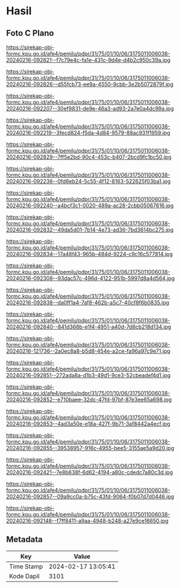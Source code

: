 # Hasil

## Foto C Plano

https://sirekap-obj-formc.kpu.go.id/afe4/pemilu/pdpr/31/75/01/10/06/3175011006038-20240216-092821--f7c79e4c-fa1e-431c-9d4e-d4b2c950c39a.jpg

https://sirekap-obj-formc.kpu.go.id/afe4/pemilu/pdpr/31/75/01/10/06/3175011006038-20240216-092826--d55fcb73-ee9a-4550-9cbb-3e2b5072879f.jpg

https://sirekap-obj-formc.kpu.go.id/afe4/pemilu/pdpr/31/75/01/10/06/3175011006038-20240216-092207--30ef9831-de9e-46a3-ad93-2a7e0a4dc99a.jpg

https://sirekap-obj-formc.kpu.go.id/afe4/pemilu/pdpr/31/75/01/10/06/3175011006038-20240216-092219--3fecd824-f5da-4d84-9579-88ac931f1959.jpg

https://sirekap-obj-formc.kpu.go.id/afe4/pemilu/pdpr/31/75/01/10/06/3175011006038-20240216-092829--7ff5e2bd-90c4-453c-b407-2bcd9fc1bc50.jpg

https://sirekap-obj-formc.kpu.go.id/afe4/pemilu/pdpr/31/75/01/10/06/3175011006038-20240216-092236--0fd6eb24-5c55-4f12-8163-522625f03ba1.jpg

https://sirekap-obj-formc.kpu.go.id/afe4/pemilu/pdpr/31/75/01/10/06/3175011006038-20240216-092240--a4bcf3c1-0020-489a-ac28-2cbb05067616.jpg

https://sirekap-obj-formc.kpu.go.id/afe4/pemilu/pdpr/31/75/01/10/06/3175011006038-20240216-092832--49da5d01-7b14-4e73-ad36-7bd3614bc275.jpg

https://sirekap-obj-formc.kpu.go.id/afe4/pemilu/pdpr/31/75/01/10/06/3175011006038-20240216-092834--17a48f43-965b-484d-9224-c9c16c577814.jpg

https://sirekap-obj-formc.kpu.go.id/afe4/pemilu/pdpr/31/75/01/10/06/3175011006038-20240216-092308--93dac57c-496d-4122-951b-5997d8a4d564.jpg

https://sirekap-obj-formc.kpu.go.id/afe4/pemilu/pdpr/31/75/01/10/06/3175011006038-20240216-092838--da0ff1a4-7af8-462b-a5c7-40cf8f6b0835.jpg

https://sirekap-obj-formc.kpu.go.id/afe4/pemilu/pdpr/31/75/01/10/06/3175011006038-20240216-092840--841d366b-e1f4-4951-a40d-7d8cb218d134.jpg

https://sirekap-obj-formc.kpu.go.id/afe4/pemilu/pdpr/31/75/01/10/06/3175011006038-20240216-121736--2a0ec8a8-b5d8-454e-a2ce-fa96a97c9e71.jpg

https://sirekap-obj-formc.kpu.go.id/afe4/pemilu/pdpr/31/75/01/10/06/3175011006038-20240216-092851--272ada8a-d1b3-49d1-9ce3-52cbeadef4d1.jpg

https://sirekap-obj-formc.kpu.go.id/afe4/pemilu/pdpr/31/75/01/10/06/3175011006038-20240216-092852--e710baee-32dc-47fd-97bf-87e3ee65a698.jpg

https://sirekap-obj-formc.kpu.go.id/afe4/pemilu/pdpr/31/75/01/10/06/3175011006038-20240216-092853--4ad3a50e-e18a-427f-9b71-3af8442a4ecf.jpg

https://sirekap-obj-formc.kpu.go.id/afe4/pemilu/pdpr/31/75/01/10/06/3175011006038-20240216-092855--39538957-916c-4955-bee5-3155ae5a9d20.jpg

https://sirekap-obj-formc.kpu.go.id/afe4/pemilu/pdpr/31/75/01/10/06/3175011006038-20240216-092421--7e8b638f-6d62-4194-a80c-cdedc7a80c3d.jpg

https://sirekap-obj-formc.kpu.go.id/afe4/pemilu/pdpr/31/75/01/10/06/3175011006038-20240216-092857--09a9cc0a-b75c-43fd-9064-f0b07d7d0446.jpg

https://sirekap-obj-formc.kpu.go.id/afe4/pemilu/pdpr/31/75/01/10/06/3175011006038-20240216-092148--f7ff8411-a9aa-4948-b248-a27e9ce16650.jpg


## Metadata

| Key        | Value               |
| ---------- | ------------------- |
| Time Stamp | 2024-02-17 13:05:41 |
| Kode Dapil | 3101                |



